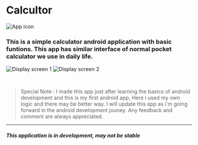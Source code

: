 # Calcultor
![App icon](https://github.com/im-arjun/Calculator/blob/master/App%20Icon/app_icon.png "App icon")
### This is a simple calculator android application with basic funtions. This app has similar interface of normal pocket calculator we use in daily life.

![Display screen 1](https://github.com/im-arjun/Calculator/blob/master/App%20Icon/Screen2.png "Screenshot 1")
![Display screen 2](https://github.com/im-arjun/Calculator/blob/master/App%20Icon/Screen1.png "Screenshot 2")

<pre>

</pre>

>Special Note : I made this app just after learning the basics of android development and this is my first android app, Here i used my own logic and there may be better way. I will update this app as i'm going forward in the android development jouney. Any feedback and comment are always appreciated.
---
#### *This application is in development, may not be stable*
